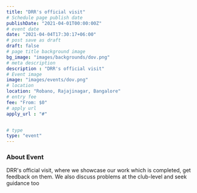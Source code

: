 ```yaml
---
title: "DRR's official visit"
# Schedule page publish date
publishDate: "2021-04-01T00:00:00Z"
# event date
date: "2021-04-04T17:30:17+06:00"
# post save as draft
draft: false
# page title background image
bg_image: "images/backgrounds/dov.png"
# meta description
description : "DRR's official visit"
# Event image
image: "images/events/dov.png"
# location
location: "Robano, Rajajinagar, Bangalore"
# entry fee
fee: "From: $0"
# apply url
apply_url : "#"


# type
type: "event"
---
```


### About Event
DRR's official visit, where we showcase our work which is completed, get feedback on them. We also discuss problems at the club-level and seek guidance too
